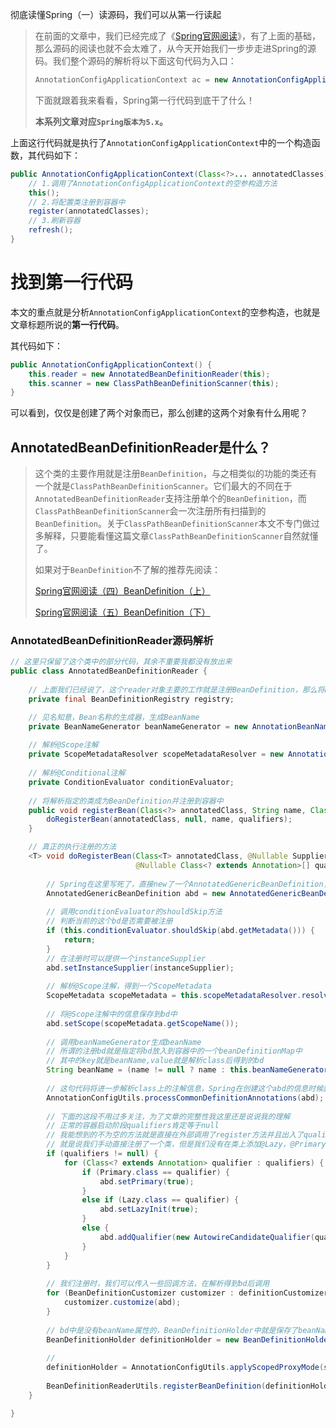 彻底读懂Spring（一）读源码，我们可以从第一行读起

> 在前面的文章中，我们已经完成了《[Spring官网阅读](https://blog.csdn.net/qq_41907991/article/details/105502255)》，有了上面的基础，那么源码的阅读也就不会太难了，从今天开始我们一步步走进Spring的源码。我们整个源码的解析将以下面这句代码为入口：
>
> ```java
> AnnotationConfigApplicationContext ac = new AnnotationConfigApplicationContext(Config.class);
> ```
>
> 下面就跟着我来看看，Spring第一行代码到底干了什么！
>
> **本系列文章对应`Spring版本为5.x`。**

上面这行代码就是执行了`AnnotationConfigApplicationContext`中的一个构造函数，其代码如下：

```java
public AnnotationConfigApplicationContext(Class<?>... annotatedClasses) {
    // 1.调用了AnnotationConfigApplicationContext的空参构造方法
    this();
    // 2.将配置类注册到容器中
    register(annotatedClasses);
	// 3.刷新容器    
    refresh();
}
```

# 找到第一行代码

本文的重点就是分析`AnnotationConfigApplicationContext`的空参构造，也就是文章标题所说的**第一行代码**。

其代码如下：

```java
public AnnotationConfigApplicationContext() {
    this.reader = new AnnotatedBeanDefinitionReader(this);
    this.scanner = new ClassPathBeanDefinitionScanner(this);
}
```

可以看到，仅仅是创建了两个对象而已，那么创建的这两个对象有什么用呢？

## AnnotatedBeanDefinitionReader是什么？

> 这个类的主要作用就是注册`BeanDefinition`，与之相类似的功能的类还有一个就是`ClassPathBeanDefinitionScanner`。它们最大的不同在于`AnnotatedBeanDefinitionReader`支持注册单个的`BeanDefinition`，而`ClassPathBeanDefinitionScanner`会一次注册所有扫描到的`BeanDefinition`。关于`ClassPathBeanDefinitionScanner`本文不专门做过多解释，只要能看懂这篇文章`ClassPathBeanDefinitionScanner`自然就懂了。
>
> 如果对于`BeanDefinition`不了解的推荐先阅读：
>
> [Spring官网阅读（四）BeanDefinition（上）](https://blog.csdn.net/qq_41907991/article/details/103589939)
>
> [Spring官网阅读（五）BeanDefinition（下）](https://blog.csdn.net/qq_41907991/article/details/103866987)

### AnnotatedBeanDefinitionReader源码解析

```java
// 这里只保留了这个类中的部分代码，其余不重要我都没有放出来
public class AnnotatedBeanDefinitionReader {
	
    // 上面我们已经说了，这个reader对象主要的工作就是注册BeanDefinition，那么将BeanDefinition注册到哪里去呢？所以它内部就保存了一个BeanDefinition的注册表。对应的就是我们代码中的AnnotationConfigApplicationContext
	private final BeanDefinitionRegistry registry;

    // 见名知意，Bean名称的生成器，生成BeanName
	private BeanNameGenerator beanNameGenerator = new AnnotationBeanNameGenerator();
	
    // 解析@Scope注解
	private ScopeMetadataResolver scopeMetadataResolver = new AnnotationScopeMetadataResolver();
	
    // 解析@Conditional注解
	private ConditionEvaluator conditionEvaluator;
	
    // 将解析指定的类成为BeanDefinition并注册到容器中
	public void registerBean(Class<?> annotatedClass, String name, Class<? extends Annotation>... qualifiers) {
		doRegisterBean(annotatedClass, null, name, qualifiers);
	}

    // 真正的执行注册的方法
    <T> void doRegisterBean(Class<T> annotatedClass, @Nullable Supplier<T> instanceSupplier, @Nullable String name,
                            @Nullable Class<? extends Annotation>[] qualifiers, BeanDefinitionCustomizer... definitionCustomizers) {
		
        // Spring在这里写死了，直接new了一个AnnotatedGenericBeanDefinition，也就是说通过reader对象注册的BeanDefinition都是AnnotatedGenericBeanDefinition。
        AnnotatedGenericBeanDefinition abd = new AnnotatedGenericBeanDefinition(annotatedClass);
       
        // 调用conditionEvaluator的shouldSkip方法
        // 判断当前的这个bd是否需要被注册
        if (this.conditionEvaluator.shouldSkip(abd.getMetadata())) {
            return;
        }
		// 在注册时可以提供一个instanceSupplier
        abd.setInstanceSupplier(instanceSupplier);
        
        // 解析@Scope注解，得到一个ScopeMetadata
        ScopeMetadata scopeMetadata = this.scopeMetadataResolver.resolveScopeMetadata(abd);
        
        // 将@Scope注解中的信息保存到bd中
        abd.setScope(scopeMetadata.getScopeName());
        
        // 调用beanNameGenerator生成beanName
        // 所谓的注册bd就是指定将bd放入到容器中的一个beanDefinitionMap中
        // 其中的key就是beanName,value就是解析class后得到的bd
        String beanName = (name != null ? name : this.beanNameGenerator.generateBeanName(abd, this.registry));
		
        // 这句代码将进一步解析class上的注解信息，Spring在创建这个abd的信息时候就已经将当前的class放入其中了，所有这行代码主要做的就是通过class对象获取到上面的注解（包括@Lazy，@Primary，@DependsOn注解等等），然后将得到注解中对应的配置信息并放入到bd中的属性中
        AnnotationConfigUtils.processCommonDefinitionAnnotations(abd);
        
        // 下面的这段不用过多关注，为了文章的完整性我这里还是说说我的理解
        // 正常的容器启动阶段qualifiers肯定等于null
        // 我能想到的不为空的方法就是直接在外部调用了register方法并且出入了qualifiers参数
        // 就是说我们手动直接注册了一个类，但是我们没有在类上添加@Lazy，@Primary注解，但是我们又希望能将其标记为Primary为true/LazyInit为true,这个时候就手动传入Primary.class跟Lazy.class即可。
        if (qualifiers != null) {
            for (Class<? extends Annotation> qualifier : qualifiers) {
                if (Primary.class == qualifier) {
                    abd.setPrimary(true);
                }
                else if (Lazy.class == qualifier) {
                    abd.setLazyInit(true);
                }
                else {
                    abd.addQualifier(new AutowireCandidateQualifier(qualifier));
                }
            }
        }
        
        // 我们注册时，我们可以传入一些回调方法，在解析得到bd后调用
        for (BeanDefinitionCustomizer customizer : definitionCustomizers) {
            customizer.customize(abd);
        }
		
        // bd中是没有beanName属性的，BeanDefinitionHolder中就是保存了beanName以及对应的BeanDefinition
        BeanDefinitionHolder definitionHolder = new BeanDefinitionHolder(abd, beanName);
        
        // 
        definitionHolder = AnnotationConfigUtils.applyScopedProxyMode(scopeMetadata, definitionHolder, this.registry);
        
        BeanDefinitionReaderUtils.registerBeanDefinition(definitionHolder, this.registry);
    }

}
```

